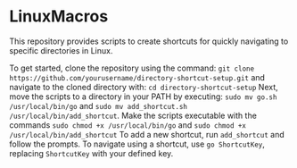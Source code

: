 # LinuxMacros

This repository provides scripts to create shortcuts for quickly navigating to specific directories in Linux.

To get started, clone the repository using the command: 
    `git clone https://github.com/yourusername/directory-shortcut-setup.git` 
and navigate to the cloned directory with:
    `cd directory-shortcut-setup` 
Next, move the scripts to a directory in your PATH by executing: 
    `sudo mv go.sh /usr/local/bin/go` 
and
    `sudo mv add_shortcut.sh /usr/local/bin/add_shortcut`. 
Make the scripts executable with the commands 
    `sudo chmod +x /usr/local/bin/go`
and
    `sudo chmod +x /usr/local/bin/add_shortcut` 
To add a new shortcut, run `add_shortcut` and follow the prompts. 
To navigate using a shortcut, use `go ShortcutKey`, replacing `ShortcutKey` with your defined key. 
